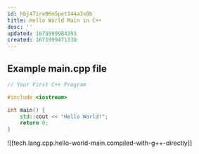 ```yaml
---
id: hbj47ire06m5pet344a3s0b
title: Hello World Main in C++
desc: ''
updated: 1675999984393
created: 1675999471330
---
```


## Example main.cpp file
```cpp
// Your First C++ Program

#include <iostream>

int main() {
    std::cout << "Hello World!";
    return 0;
}
```

![[tech.lang.cpp.hello-world-main.compiled-with-g++-directly]]
